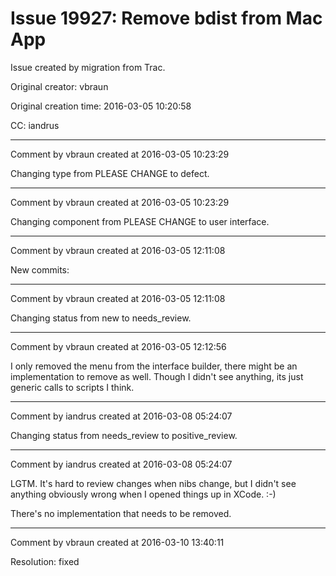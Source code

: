 # Issue 19927: Remove bdist from Mac App

Issue created by migration from Trac.

Original creator: vbraun

Original creation time: 2016-03-05 10:20:58

CC:  iandrus




---

Comment by vbraun created at 2016-03-05 10:23:29

Changing type from PLEASE CHANGE to defect.


---

Comment by vbraun created at 2016-03-05 10:23:29

Changing component from PLEASE CHANGE to user interface.


---

Comment by vbraun created at 2016-03-05 12:11:08

New commits:


---

Comment by vbraun created at 2016-03-05 12:11:08

Changing status from new to needs_review.


---

Comment by vbraun created at 2016-03-05 12:12:56

I only removed the menu from the interface builder, there might be an implementation to remove as well. Though I didn't see anything, its just generic calls to scripts I think.


---

Comment by iandrus created at 2016-03-08 05:24:07

Changing status from needs_review to positive_review.


---

Comment by iandrus created at 2016-03-08 05:24:07

LGTM.  It's hard to review changes when nibs change, but I didn't see anything obviously wrong when I opened things up in XCode.  :-)

There's no implementation that needs to be removed.


---

Comment by vbraun created at 2016-03-10 13:40:11

Resolution: fixed
